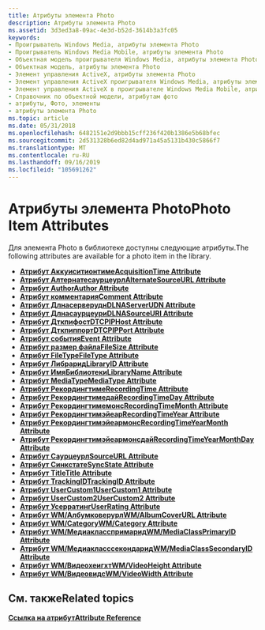 ```yaml
---
title: Атрибуты элемента Photo
description: Атрибуты элемента Photo
ms.assetid: 3d3ed3a8-09ac-4e3d-b52d-3614b3a3fc05
keywords:
- Проигрыватель Windows Media, атрибуты элемента Photo
- Проигрыватель Windows Media Mobile, атрибуты элемента Photo
- Объектная модель проигрывателя Windows Media, атрибуты элемента Photo
- Объектная модель, атрибуты элемента Photo
- Элемент управления ActiveX, атрибуты элемента Photo
- Элемент управления ActiveX проигрывателя Windows Media, атрибуты элемента Photo
- Элемент управления ActiveX в проигрывателе Windows Media Mobile, атрибуты элемента Photo
- Справочник по объектной модели, атрибутам фото
- атрибуты, Фото, элементы
- атрибуты элемента Photo
ms.topic: article
ms.date: 05/31/2018
ms.openlocfilehash: 6482151e2d9bbb15cff236f420b1386e5b68bfec
ms.sourcegitcommit: 2d531328b6ed82d4ad971a45a5131b430c5866f7
ms.translationtype: MT
ms.contentlocale: ru-RU
ms.lasthandoff: 09/16/2019
ms.locfileid: "105691262"
---
```

# <a name="photo-item-attributes"></a><span data-ttu-id="72154-113">Атрибуты элемента Photo</span><span class="sxs-lookup"><span data-stu-id="72154-113">Photo Item Attributes</span></span>

<span data-ttu-id="72154-114">Для элемента Photo в библиотеке доступны следующие атрибуты.</span><span class="sxs-lookup"><span data-stu-id="72154-114">The following attributes are available for a photo item in the library.</span></span>

-   [<span data-ttu-id="72154-115">**Атрибут Аккуиситионтиме**</span><span class="sxs-lookup"><span data-stu-id="72154-115">**AcquisitionTime Attribute**</span></span>](acquisitiontime-attribute.md)
-   [<span data-ttu-id="72154-116">**Атрибут Алтернатесаурцеурл**</span><span class="sxs-lookup"><span data-stu-id="72154-116">**AlternateSourceURL Attribute**</span></span>](alternatesourceurl-attribute.md)
-   [<span data-ttu-id="72154-117">**Атрибут Author**</span><span class="sxs-lookup"><span data-stu-id="72154-117">**Author Attribute**</span></span>](author-attribute.md)
-   [<span data-ttu-id="72154-118">**Атрибут комментария**</span><span class="sxs-lookup"><span data-stu-id="72154-118">**Comment Attribute**</span></span>](comment-attribute.md)
-   [<span data-ttu-id="72154-119">**Атрибут Длнасерверудн**</span><span class="sxs-lookup"><span data-stu-id="72154-119">**DLNAServerUDN Attribute**</span></span>](dlnaserverudn-attribute.md)
-   [<span data-ttu-id="72154-120">**Атрибут Длнасаурцеури**</span><span class="sxs-lookup"><span data-stu-id="72154-120">**DLNASourceURI Attribute**</span></span>](dlnasourceuri-attribute.md)
-   [<span data-ttu-id="72154-121">**Атрибут Дткпифост**</span><span class="sxs-lookup"><span data-stu-id="72154-121">**DTCPIPHost Attribute**</span></span>](dtcpiphost-attribute.md)
-   [<span data-ttu-id="72154-122">**Атрибут Дткпиппорт**</span><span class="sxs-lookup"><span data-stu-id="72154-122">**DTCPIPPort Attribute**</span></span>](dtcpipport-attribute.md)
-   [<span data-ttu-id="72154-123">**Атрибут события**</span><span class="sxs-lookup"><span data-stu-id="72154-123">**Event Attribute**</span></span>](event-attribute.md)
-   [<span data-ttu-id="72154-124">**Атрибут размер файла**</span><span class="sxs-lookup"><span data-stu-id="72154-124">**FileSize Attribute**</span></span>](filesize-attribute.md)
-   [<span data-ttu-id="72154-125">**Атрибут FileType**</span><span class="sxs-lookup"><span data-stu-id="72154-125">**FileType Attribute**</span></span>](filetype-attribute.md)
-   [<span data-ttu-id="72154-126">**Атрибут Либрарид**</span><span class="sxs-lookup"><span data-stu-id="72154-126">**LibraryID Attribute**</span></span>](libraryid-attribute.md)
-   [<span data-ttu-id="72154-127">**Атрибут ИмяБиблиотеки**</span><span class="sxs-lookup"><span data-stu-id="72154-127">**LibraryName Attribute**</span></span>](libraryname-attribute.md)
-   [<span data-ttu-id="72154-128">**Атрибут MediaType**</span><span class="sxs-lookup"><span data-stu-id="72154-128">**MediaType Attribute**</span></span>](mediatype-attribute.md)
-   [<span data-ttu-id="72154-129">**Атрибут Рекордингтиме**</span><span class="sxs-lookup"><span data-stu-id="72154-129">**RecordingTime Attribute**</span></span>](recordingtime-attribute.md)
-   [<span data-ttu-id="72154-130">**Атрибут Рекордингтимедай**</span><span class="sxs-lookup"><span data-stu-id="72154-130">**RecordingTimeDay Attribute**</span></span>](recordingtimeday-attribute.md)
-   [<span data-ttu-id="72154-131">**Атрибут Рекордингтимемонс**</span><span class="sxs-lookup"><span data-stu-id="72154-131">**RecordingTimeMonth Attribute**</span></span>](recordingtimemonth-attribute.md)
-   [<span data-ttu-id="72154-132">**Атрибут Рекордингтимэйеар**</span><span class="sxs-lookup"><span data-stu-id="72154-132">**RecordingTimeYear Attribute**</span></span>](recordingtimeyear-attribute.md)
-   [<span data-ttu-id="72154-133">**Атрибут Рекордингтимэйеармонс**</span><span class="sxs-lookup"><span data-stu-id="72154-133">**RecordingTimeYearMonth Attribute**</span></span>](recordingtimeyearmonth-attribute.md)
-   [<span data-ttu-id="72154-134">**Атрибут Рекордингтимэйеармонсдай**</span><span class="sxs-lookup"><span data-stu-id="72154-134">**RecordingTimeYearMonthDay Attribute**</span></span>](recordingtimeyearmonthday-attribute.md)
-   [<span data-ttu-id="72154-135">**Атрибут Саурцеурл**</span><span class="sxs-lookup"><span data-stu-id="72154-135">**SourceURL Attribute**</span></span>](sourceurl-attribute.md)
-   [<span data-ttu-id="72154-136">**Атрибут Синкстате**</span><span class="sxs-lookup"><span data-stu-id="72154-136">**SyncState Attribute**</span></span>](syncstate-attribute.md)
-   [<span data-ttu-id="72154-137">**Атрибут Title**</span><span class="sxs-lookup"><span data-stu-id="72154-137">**Title Attribute**</span></span>](title-attribute.md)
-   [<span data-ttu-id="72154-138">**Атрибут TrackingID**</span><span class="sxs-lookup"><span data-stu-id="72154-138">**TrackingID Attribute**</span></span>](trackingid-attribute.md)
-   [<span data-ttu-id="72154-139">**Атрибут UserCustom1**</span><span class="sxs-lookup"><span data-stu-id="72154-139">**UserCustom1 Attribute**</span></span>](usercustom1-attribute.md)
-   [<span data-ttu-id="72154-140">**Атрибут UserCustom2**</span><span class="sxs-lookup"><span data-stu-id="72154-140">**UserCustom2 Attribute**</span></span>](usercustom2-attribute.md)
-   [<span data-ttu-id="72154-141">**Атрибут Усерратинг**</span><span class="sxs-lookup"><span data-stu-id="72154-141">**UserRating Attribute**</span></span>](userrating-attribute.md)
-   [<span data-ttu-id="72154-142">**Атрибут WM/Албумковерурл**</span><span class="sxs-lookup"><span data-stu-id="72154-142">**WM/AlbumCoverURL Attribute**</span></span>](wm-albumcoverurl-attribute.md)
-   [<span data-ttu-id="72154-143">**Атрибут WM/Category**</span><span class="sxs-lookup"><span data-stu-id="72154-143">**WM/Category Attribute**</span></span>](wm-category-attribute.md)
-   [<span data-ttu-id="72154-144">**Атрибут WM/Медиакласспримарид**</span><span class="sxs-lookup"><span data-stu-id="72154-144">**WM/MediaClassPrimaryID Attribute**</span></span>](wm-mediaclassprimaryid-attribute.md)
-   [<span data-ttu-id="72154-145">**Атрибут WM/Медиакласссекондарид**</span><span class="sxs-lookup"><span data-stu-id="72154-145">**WM/MediaClassSecondaryID Attribute**</span></span>](wm-mediaclasssecondaryid-attribute.md)
-   [<span data-ttu-id="72154-146">**Атрибут WM/Видеохеигхт**</span><span class="sxs-lookup"><span data-stu-id="72154-146">**WM/VideoHeight Attribute**</span></span>](wm-videoheight-attribute.md)
-   [<span data-ttu-id="72154-147">**Атрибут WM/Видеовидс**</span><span class="sxs-lookup"><span data-stu-id="72154-147">**WM/VideoWidth Attribute**</span></span>](wm-videowidth-attribute.md)

## <a name="related-topics"></a><span data-ttu-id="72154-148">См. также</span><span class="sxs-lookup"><span data-stu-id="72154-148">Related topics</span></span>

<dl> <dt>

[<span data-ttu-id="72154-149">**Ссылка на атрибут**</span><span class="sxs-lookup"><span data-stu-id="72154-149">**Attribute Reference**</span></span>](attribute-reference.md)
</dt> </dl>

 

 




